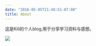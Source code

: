 ```yaml
---
date: "2016-05-05T21:48:51-07:00"
title: About
---
```


这是Kili的个人blog,用于分享学习资料与感想。

![](/./about_files/91753516_p0_master1200.jpg)
